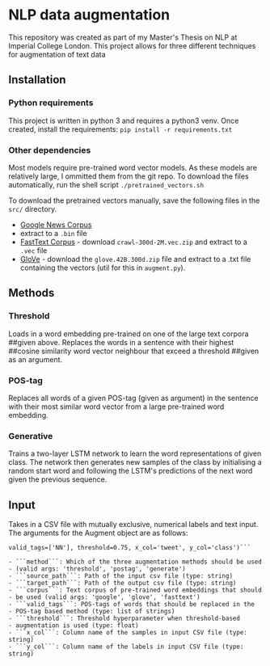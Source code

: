 # NLP data augmentation

This repository was created as part of my Master's Thesis on NLP at
Imperial College London. This project allows for three different
techniques for augmentation of text data

## Installation

### Python requirements
This project is written in python 3 and requires a python3 venv. Once
created, install the requirements: ```pip install -r
requirements.txt```

### Other dependencies

Most models require pre-trained word vector models. As these models
are relatively large, I ommitted them from the git repo. To download
the files automatically, run the shell script ```./pretrained_vectors.sh```


To download the pretrained vectors manually, save the following files
in the ```src/``` directory. 
- [Google News
Corpus](https://drive.google.com/file/d/0B7XkCwpI5KDYNlNUTTlSS21pQmM/edit)
- extract to a ```.bin``` file
- [FastText Corpus](https://fasttext.cc/docs/en/english-vectors.html) -
download ```crawl-300d-2M.vec.zip``` and extract to a ```.vec``` file
- [GloVe](https://nlp.stanford.edu/projects/glove/) - download the
```glove.42B.300d.zip``` file and extract to a .txt file containing
the vectors (util for this in ```augment.py```). 




## Methods
### Threshold
Loads in a word embedding pre-trained on one of the large text corpora
##given above. Replaces the words in a sentence with their highest
##cosine similarity word vector neighbour that exceed a threshold
##given as an argument.

### POS-tag
Replaces all words of a given POS-tag (given as argument) in the
sentence with their most similar word vector from a large pre-trained
word embedding.

### Generative
Trains a two-layer LSTM network to learn the word representations of
given class. The network then generates new samples of the class by
initialising a random start word and following the LSTM's predictions
of the next word given the previous sequence. 


## Input
Takes in a CSV file with mutually exclusive, numerical labels and text
input. The arguments for the Augment object are as follows:

```Augment(method, source_path, target_path, corpus_='none',
valid_tags=['NN'], threshold=0.75, x_col='tweet', y_col='class')```

- ```method```: Which of the three augmentation methods should be used
- (valid args: 'threshold', 'postag', 'generate')
- ```source_path```: Path of the input csv file (type: string)
- ```target_path```: Path of the output csv file (type: string)
- ```corpus```: Text corpus of pre-trained word embeddings that should
- be used (valid args: 'google', 'glove', 'fasttext')
- ```valid_tags```: POS-tags of words that should be replaced in the
- POS-tag based method (type: list of strings)
- ```threshold```: Threshold hyperparameter when threshold-based
- augmentation is used (type: float)
- ```x_col```: Column name of the samples in input CSV file (type: string)
- ```y_col```: Column name of the labels in input CSV file (type: string)




